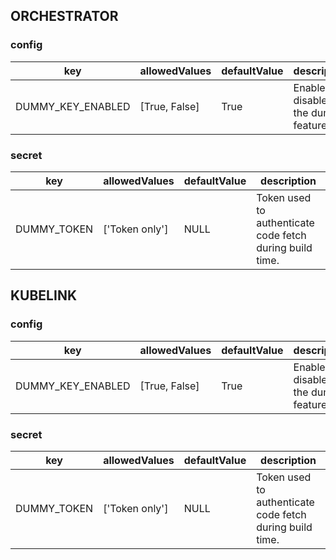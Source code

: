 ## ORCHESTRATOR
### config
| key               | allowedValues   | defaultValue   | description                            |
|-------------------|-----------------|----------------|----------------------------------------|
| DUMMY_KEY_ENABLED | [True, False]   | True           | Enables or disables the dummy feature. |
### secret
| key         | allowedValues   | defaultValue   | description                                              |
|-------------|-----------------|----------------|----------------------------------------------------------|
| DUMMY_TOKEN | ['Token only']  | NULL           | Token used to authenticate code fetch during build time. |







## KUBELINK
### config
| key               | allowedValues   | defaultValue   | description                            |
|-------------------|-----------------|----------------|----------------------------------------|
| DUMMY_KEY_ENABLED | [True, False]   | True           | Enables or disables the dummy feature. |
### secret
| key         | allowedValues   | defaultValue   | description                                              |
|-------------|-----------------|----------------|----------------------------------------------------------|
| DUMMY_TOKEN | ['Token only']  | NULL           | Token used to authenticate code fetch during build time. |
